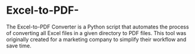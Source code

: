 # Excel-to-PDF-
The Excel-to-PDF Converter is a Python script that automates the process of converting all Excel files in a given directory to PDF files. This tool was originally created for a marketing company to simplify their workflow and save time.
